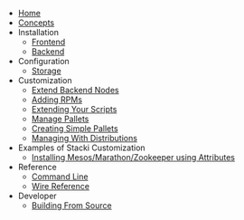 * [Home](Home)
* [Concepts](Concepts)
* Installation
  * [Frontend](Frontend-Installation)
  * [Backend](Backend-Installation)
* Configuration
  * [Storage](Storage-Configuration)
* Customization
  * [Extend Backend Nodes](Extend-Backend-Nodes)
  * [Adding RPMs](Adding-RPMs)
  * [Extending Your Scripts](Extend-Your-Scripts)
  * [Manage Pallets](Manage-Pallets)
  * [Creating Simple Pallets](Creating-Simple-(Package-based)-Pallets)
  * [Managing With Distributions](Manage-Distributions) 
* Examples of Stacki Customization
  * [Installing Mesos/Marathon/Zookeeper using Attributes](Mesos-Marathon-Zookeeper)
* Reference
  * [Command Line](Command-Line-Reference) 
  * [Wire Reference](Wire-Reference)
* Developer
  * [Building From Source](Building-From-Source)
